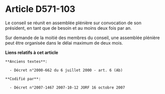 # Article D571-103

Le conseil se réunit en assemblée plénière sur convocation de son président, en tant que de besoin et au moins deux fois par
an.

Sur demande de la moitié des membres du conseil, une assemblée plénière peut être organisée dans le délai maximum de deux
mois.

**Liens relatifs à cet article**

	**Anciens textes**:

	  - Décret n°2000-662 du 6 juillet 2000 - art. 6 (Ab)

	**Codifié par**:

	  - Décret n°2007-1467 2007-10-12 JORF 16 octobre 2007
